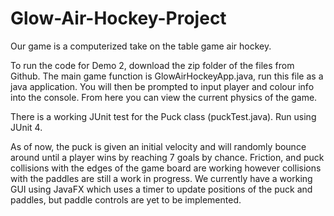 # Glow-Air-Hockey-Project

Our game is a computerized take on the table game air hockey.

To run the code for Demo 2, download the zip folder of the files from Github.
The main game function is GlowAirHockeyApp.java, run this file as a java application. You will then be prompted to input player and colour info into the console. From here you can view the current physics of the game. 

There is a working JUnit test for the Puck class (puckTest.java). Run using JUnit 4.

As of now, the puck is given an initial velocity and will randomly bounce around until a player wins by reaching 7 goals by chance.
Friction, and puck collisions with the edges of the game board are working however collisions with the paddles are still a work in progress. 
We currently have a working GUI using JavaFX which uses a timer to update positions of the puck and paddles, but paddle controls are yet to be implemented.
